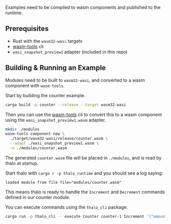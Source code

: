 Examples need to be compiled to wasm components and published to the runtime.

## Prerequisites

- Rust with the `wasm32-wasi` targets
- [wasm-tools] cli
- `wasi_snapshot_preview1` adapter (included in this repo)

[wasm-tools]: https://github.com/bytecodealliance/wasm-tools

## Building & Running an Example

Modules need to be built to `wasm32-wasi`, and converted to a wasm component with `wasm-tools`.

Start by building the counter example.

```bash
cargo build -p counter --release --target wasm32-wasi
```

Then you can use the [wasm-tools] cli to convert this to a wasm component using the `wasi_snapshot_preview1.wasm` adapter.

```bash
mkdir ./modules
wasm-tools component new \
  ./target/wasm32-wasi/release/counter.wasm \
  --adapt ./wasi_snapshot_preview1.wasm \
  -o ./modules/counter.wasm
```

The generated `counter.wasm` file will be placed in `./modules`, and is read by thalo at startup.

Start thalo with `cargo r -p thalo_runtime` and you should see a log saying:

```
loaded module from file file="modules/counter.wasm"
```

This means thalo is ready to handle the `Increment` and `Decrement` commands defined in our counter module.

You can execute commands using the `thalo_cli` package:

```bash
cargo run -p thalo_cli -- execute Counter counter-1 Increment '{"amount":1}'
```
